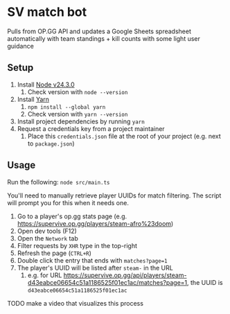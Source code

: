 # SV match bot

Pulls from OP.GG API and updates a Google Sheets spreadsheet automatically with team standings + kill counts with some light user guidance

## Setup

1. Install [Node v24.3.0](https://nodejs.org/en/download/current)
   1. Check version with `node --version`
2. Install [Yarn](https://classic.yarnpkg.com/en/docs/install)
   1. `npm install --global yarn`
   2. Check version with `yarn --version`
3. Install project dependencies by running `yarn`
4. Request a credentials key from a project maintainer
   1. Place this `credentials.json` file at the root of your project (e.g. next to `package.json`)

## Usage

Run the following: `node src/main.ts`

You'll need to manually retrieve player UUIDs for match filtering. The script will prompt you for this when it needs one.

1. Go to a player's op.gg stats page (e.g. https://supervive.op.gg/players/steam-afro%23doom)
2. Open dev tools (F12)
3. Open the `Network` tab
4. Filter requests by `XHR` type in the top-right
5. Refresh the page (`CTRL+R`)
6. Double click the entry that ends with `matches?page=1`
7. The player's UUID will be listed after `steam-` in the URL
   1. e.g. for URL https://supervive.op.gg/api/players/steam-d43eabce06654c51a1186525f01ec1ac/matches?page=1, the UUID is `d43eabce06654c51a1186525f01ec1ac`

TODO make a video that visualizes this process

